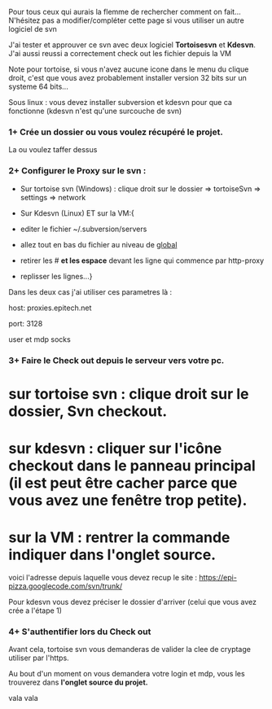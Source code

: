 Pour tous ceux qui aurais la flemme de rechercher comment on fait...
N'hésitez pas a modifier/compléter cette page si vous utiliser un autre logiciel de svn

J'ai tester et approuver ce svn avec deux logiciel **Tortoisesvn** et **Kdesvn**.
J'ai aussi reussi a correctement check out les fichier depuis la VM

Note pour tortoise, si vous n'avez aucune icone dans le menu du clique droit, c'est que vous avez probablement installer version 32 bits sur un systeme 64 bits...

Sous linux : vous devez installer subversion et kdesvn pour que ca fonctionne (kdesvn n'est qu'une surcouche de svn)

### **1+** Crée un dossier ou vous voulez récupéré le projet. ###

La ou voulez taffer dessus

### **2+** Configurer le Proxy sur le svn : ###

- Sur tortoise svn (Windows) : clique droit sur le dossier => tortoiseSvn => settings => network


- Sur Kdesvn (Linux) ET sur la VM:{

+ editer le fichier ~/.subversion/servers

+ allez tout en bas du fichier au niveau de [global](global.md)

+ retirer les # **et les espace** devant les ligne qui commence par http-proxy

+ replisser les lignes...}



Dans les deux cas j'ai utiliser ces parametres là :

host: proxies.epitech.net

port: 3128

user et mdp socks

### **3+** Faire le Check out depuis le serveur vers votre pc. ###

#  sur tortoise svn : clique droit sur le dossier, Svn checkout.

#  sur kdesvn : cliquer sur l'icône checkout dans le panneau principal (il est peut être cacher parce que vous avez une fenêtre trop petite).

#  sur la VM : rentrer la commande indiquer dans l'onglet source.

voici l'adresse depuis laquelle vous devez recup le site : https://epi-pizza.googlecode.com/svn/trunk/

Pour kdesvn vous devez préciser le dossier d'arriver (celui que vous avez crée a l'étape 1)

### **4+** S'authentifier lors du Check out ###

Avant cela, tortoise svn vous demanderas de valider la clee de cryptage utiliser par l'https.

Au bout d'un moment on vous demandera votre login et mdp, vous les trouverez dans **l'onglet source du projet.**

vala vala